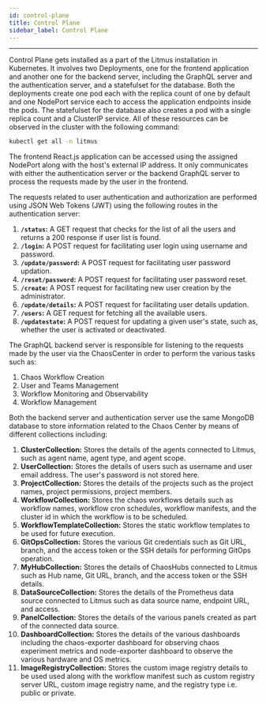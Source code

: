 ```yaml
---
id: control-plane
title: Control Plane
sidebar_label: Control Plane
---
```


---

Control Plane gets installed as a part of the Litmus installation in Kubernetes. It involves two Deployments, one for the frontend application and another one for the backend server, including the GraphQL server and the authentication server, and a statefulset for the database. Both the deployments create one pod each with the replica count of one by default and one NodePort service each to access the application endpoints inside the pods. The statefulset for the database also creates a pod with a single replica count and a ClusterIP service. All of these resources can be observed in the cluster with the following command:
```bash
kubectl get all -n litmus
```
The frontend React.js application can be accessed using the assigned NodePort along with the host's external IP address. It only communicates with either the authentication server or the backend GraphQL server to process the requests made by the user in the frontend. 

The requests related to user authentication and authorization are performed using JSON Web Tokens (JWT) using the following routes in the authentication server:
1. **`/status`:** A GET request that checks for the list of all the users and returns a 200 response if user list is found.
2. **`/login`:** A POST request for facilitating user login using username and password.
3. **`/update/password`:** A POST request for facilitating user password updation.
4. **`/reset/password`:** A POST request for facilitating user password reset.
5. **`/create`:** A POST request for facilitating new user creation by the administrator.
6. **`/update/details`:** A POST request for facilitating user details updation.
7. **`/users`:** A GET request for fetching all the available users.
8. **`/updatestate`:** A POST request for updating a given user's state, such as, whether the user is activated or deactivated.

The GraphQL backend server is responsible for listening to the requests made by the user via the ChaosCenter in order to perform the various tasks such as: 
1. Chaos Workflow Creation
2. User and Teams Management
3. Workflow Monitoring and Observability
4. Workflow Management

Both the backend server and authentication server use the same MongoDB database to store information related to the Chaos Center by means of different collections including:
1. **ClusterCollection:** Stores the details of the agents connected to Litmus, such as agent name, agent type, and agent scope.
2. **UserCollection:** Stores the details of users such as username and user email address. The user's password is not stored here.
3. **ProjectCollection:** Stores the details of the projects such as the project names, project permissions, project members.
4. **WorkflowCollection:** Stores the chaos workflows details such as workflow names, workflow cron schedules, workflow manifests, and the cluster id in which the workflow is to be scheduled.
5. **WorkflowTemplateCollection:** Stores the static workflow templates to be used for future execution. 
6. **GitOpsCollection:** Stores the various Git credentials such as Git URL, branch, and the access token or the SSH details for performing GitOps operation.
7. **MyHubCollection:** Stores the details of ChaosHubs connected to Litmus such as Hub name, Git URL, branch, and the access token or the SSH details.
8. **DataSourceCollection:** Stores the details of the Prometheus data source connected to Litmus such as data source name, endpoint URL, and access.
9. **PanelCollection:** Stores the details of the various panels created as part of the connected data source.
10. **DashboardCollection:** Stores the details of the various dashboards including the chaos-exporter dashboard for observing chaos experiment metrics and node-exporter dashboard to observe the various hardware and OS metrics.
11. **ImageRegistryCollection:** Stores the custom image registry details to be used used along with the workflow manifest such as custom registry server URL, custom image registry name, and the registry type i.e. public or private. 